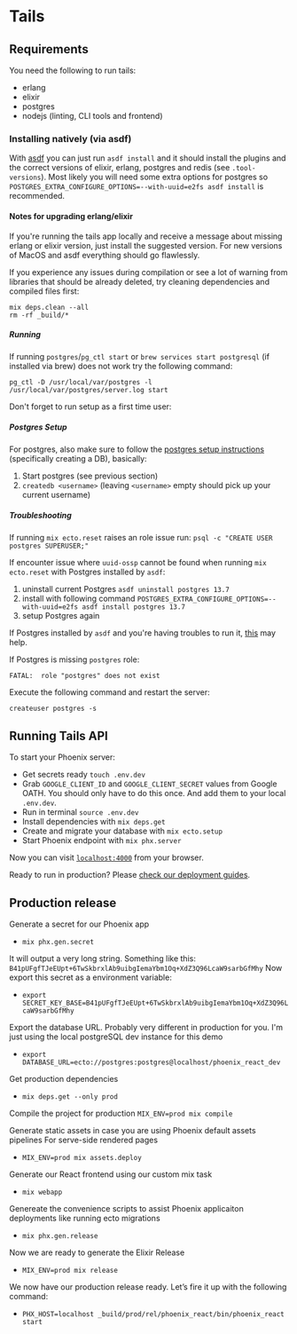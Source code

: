 # Tails

## Requirements

You need the following to run tails:

- erlang
- elixir
- postgres
- nodejs (linting, CLI tools and frontend)

### Installing natively (via asdf)

With [asdf](https://github.com/asdf-vm/asdf) you can just run `asdf install` and it should install the plugins and the correct versions of elixir, erlang, postgres and redis (see `.tool-versions`). Most likely you will need some extra options for postgres so `POSTGRES_EXTRA_CONFIGURE_OPTIONS=--with-uuid=e2fs asdf install` is recommended.

#### Notes for upgrading erlang/elixir

If you're running the tails app locally and receive a message about missing erlang or elixir version,
just install the suggested version.
For new versions of MacOS and asdf everything should go flawlessly.

If you experience any issues during compilation or see a lot of warning from libraries that should be already deleted, try cleaning dependencies and compiled files first:

```
mix deps.clean --all
rm -rf _build/*
```
##### Running

If running `postgres`/`pg_ctl start` or `brew services start postgresql` (if installed via brew) does not work try the following command:

`pg_ctl -D /usr/local/var/postgres -l /usr/local/var/postgres/server.log start`

Don't forget to run setup as a first time user:

##### Postgres Setup

For postgres, also make sure to follow the [postgres setup instructions](https://github.com/smashedtoatoms/asdf-postgres#run) (specifically creating a DB), basically:

1. Start postgres (see previous section)
2. `createdb <username>` (leaving `<username>` empty should pick up your current username)


##### Troubleshooting

If running `mix ecto.reset` raises an role issue run: `psql -c "CREATE USER postgres SUPERUSER;"`

If encounter issue where `uuid-ossp` cannot be found when running `mix ecto.reset` with Postgres installed by `asdf`:

1. uninstall current Postgres
   `asdf uninstall postgres 13.7`
2. install with following command
   `POSTGRES_EXTRA_CONFIGURE_OPTIONS=--with-uuid=e2fs asdf install postgres 13.7`
3. setup Postgres again

If Postgres installed by `asdf` and you're having troubles to run it, [this](https://github.com/smashedtoatoms/asdf-postgres#run) may help.

If Postgres is missing `postgres` role:

```
FATAL:  role "postgres" does not exist
```

Execute the following command and restart the server:

```
createuser postgres -s
```

## Running Tails API

To start your Phoenix server:

- Get secrets ready `touch .env.dev`
- Grab `GOOGLE_CLIENT_ID` and `GOOGLE_CLIENT_SECRET` values from Google OATH. You should only have to do this once. And add them to your local `.env.dev`.
- Run in terminal `source .env.dev`
- Install dependencies with `mix deps.get`
- Create and migrate your database with `mix ecto.setup`
- Start Phoenix endpoint with `mix phx.server`

Now you can visit [`localhost:4000`](http://localhost:4000) from your browser.

Ready to run in production? Please [check our deployment guides](https://hexdocs.pm/phoenix/deployment.html).

## Production release
Generate a secret for our Phoenix app
- `mix phx.gen.secret`

It will output a very long string. Something like this: `B41pUFgfTJeEUpt+6TwSkbrxlAb9uibgIemaYbm1Oq+XdZ3Q96LcaW9sarbGfMhy`
Now export this secret as a environment variable: 
- `export SECRET_KEY_BASE=B41pUFgfTJeEUpt+6TwSkbrxlAb9uibgIemaYbm1Oq+XdZ3Q96LcaW9sarbGfMhy`

Export the database URL. Probably very different in production for you.
I'm just using the local postgreSQL dev instance for this demo
- `export DATABASE_URL=ecto://postgres:postgres@localhost/phoenix_react_dev`

Get production dependencies
- `mix deps.get --only prod`

Compile the project for production
`MIX_ENV=prod mix compile`

Generate static assets in case you are using Phoenix default assets pipelines For serve-side rendered pages
- `MIX_ENV=prod mix assets.deploy`

Generate our React frontend using our custom mix task
- `mix webapp`

Genereate the convenience scripts to assist Phoenix applicaiton deployments like running ecto migrations
- `mix phx.gen.release`

Now we are ready to generate the Elixir Release
- `MIX_ENV=prod mix release`

We now have our production release ready. Let’s fire it up with the following command:

- `PHX_HOST=localhost _build/prod/rel/phoenix_react/bin/phoenix_react start`


